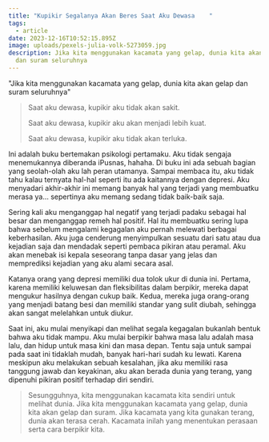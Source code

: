 ```yaml
---
title: "Kupikir Segalanya Akan Beres Saat Aku Dewasa    "
tags: 
  - article
date: 2023-12-16T10:52:15.895Z
image: uploads/pexels-julia-volk-5273059.jpg
description: Jika kita menggunakan kacamata yang gelap, dunia kita akan gelap
  dan suram seluruhnya
---
```

"﻿Jika kita menggunakan kacamata yang gelap, dunia kita akan gelap dan suram seluruhnya"

> S﻿aat aku dewasa, kupikir aku tidak akan sakit.
>
> S﻿aat aku dewasa, kupikir aku akan menjadi lebih kuat.
>
> S﻿aat aku dewasa, kupikir aku tidak akan terluka.

I﻿ni adalah buku bertemakan psikologi pertamaku. Aku tidak sengaja menemukannya diberanda iPusnas, hahaha. D﻿i buku ini ada sebuah bagian yang seolah-olah aku lah peran utamanya. Sampai membaca itu, aku tidak tahu kalau ternyata hal-hal seperti itu ada kaitannya dengan depresi. Aku menyadari akhir-akhir ini  memang banyak hal yang terjadi yang membuatku merasa ya... sepertinya aku memang sedang tidak baik-baik saja.

S﻿ering kali aku menganggap hal negatif yang terjadi padaku sebagai hal besar dan menganggap remeh hal positif. Hal itu membuatku sering lupa bahwa sebelum mengalami kegagalan aku pernah melewati berbagai keberhasilan. Aku juga cenderung menyimpulkan sesuatu dari satu atau dua kejadian saja dan mendadak seperti pembaca pikiran atau peramal. Aku akan menebak isi kepala seseorang tanpa dasar yang jelas dan memprediksi kejadian yang aku alami secara asal.

Katanya orang yang depresi memiliki dua tolok ukur di dunia ini. Pertama, karena memiliki keluwesan dan fleksibilitas dalam berpikir, mereka dapat mengukur hasilnya dengan cukup baik. Kedua, mereka juga orang-orang yang menjadi batang besi dan memiliki standar yang sulit diubah, sehingga akan sangat melelahkan untuk diukur. 

S﻿aat ini, aku mulai menyikapi dan melihat segala kegagalan bukanlah bentuk bahwa aku tidak mampu. Aku mulai berpikir bahwa masa lalu adalah masa lalu, dan hidup untuk masa kini dan masa depan. Tentu saja untuk sampai pada saat ini tidaklah mudah, banyak hari-hari sudah ku lewati. Karena meskipun aku melakukan sebuah kesalahan, jika aku memiliki rasa tanggung jawab dan keyakinan, aku akan berada dunia yang terang, yang dipenuhi pikiran positif terhadap diri sendiri.

> S﻿esungguhnya, kita menggunakan kacamata kita sendiri untuk melihat dunia. Jika kita menggunakan kacamata yang gelap, dunia kita akan gelap dan suram. Jika kacamata yang kita gunakan terang, dunia akan terasa cerah. Kacamata inilah yang menentukan perasaan serta cara berpikir kita.